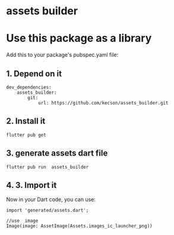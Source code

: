 # assets builder

# Use this package as a library
Add this to your package's pubspec.yaml file:
## 1. Depend on it
    dev_dependencies:
        assets_builder:
            git:
                url: https://github.com/kecson/assets_builder.git

## 2. Install it   
    flutter pub get   
## 3. generate assets dart file      
    flutter pub run  assets_builder 
## 4. 3. Import it
Now in your Dart code, you can use:

    import 'generated/assets.dart';
    
    //use  image
    Image(image: AssetImage(Assets.images_ic_launcher_png))
